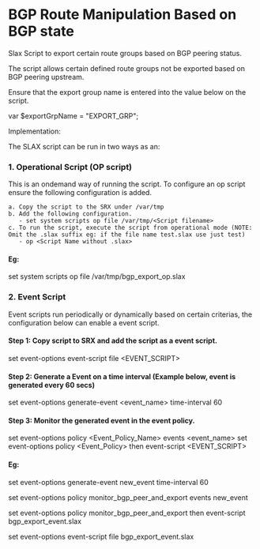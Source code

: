 # BGP Route Manipulation Based on BGP state

Slax Script to export certain route groups based on BGP peering status.

The script allows certain defined route groups not be exported based on BGP peering upstream.

Ensure that the export group name is entered into the value below on the script.

var $exportGrpName = "EXPORT_GRP";

Implementation:

The SLAX script can be run in two ways as an:

### 1. Operational Script (OP script)

This is an ondemand way of running the script. To configure an op script ensure the following configuration is added.

    a. Copy the script to the SRX under /var/tmp
    b. Add the following configuration.
       - set system scripts op file /var/tmp/<Script filename>
    c. To run the script, execute the script from operational mode (NOTE: Omit the .slax suffix eg: if the file name test.slax use just test)
       - op <Script Name without .slax>

#### Eg:

set system scripts op file /var/tmp/bgp_export_op.slax

### 2. Event Script

Event scripts run periodically or dynamically based on certain criterias, the configuration below can enable a event script.

#### Step 1: Copy script to SRX and add the script as a event script.
set event-options event-script file <EVENT_SCRIPT>

#### Step 2: Generate a Event on a time interval (Example below, event is generated every 60 secs)
set event-options generate-event <event_name> time-interval 60

#### Step 3: Monitor the generated event in the event policy.
set event-options policy <Event_Policy_Name> events <event_name>
set event-options policy <Event_Policy> then event-script <EVENT_SCRIPT>

#### Eg:
set event-options generate-event new_event time-interval 60

set event-options policy monitor_bgp_peer_and_export events new_event

set event-options policy monitor_bgp_peer_and_export then event-script bgp_export_event.slax

set event-options event-script file bgp_export_event.slax


